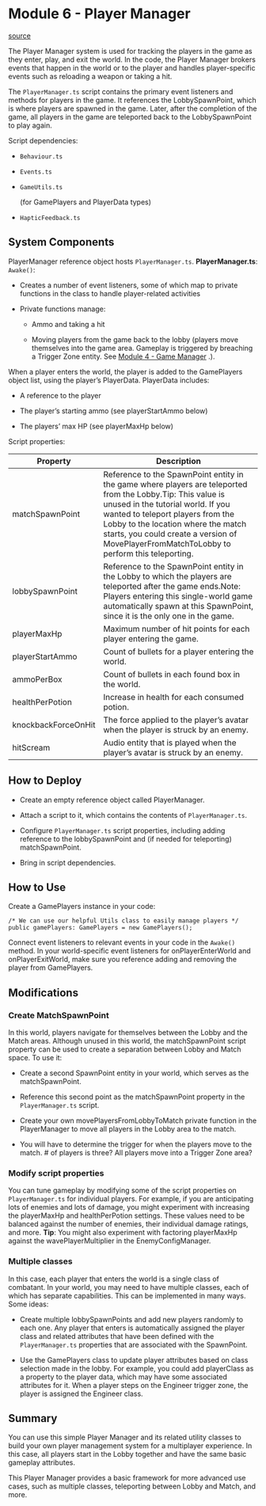 # Module 6 - Player Manager

[source](https://developers.meta.com/horizon-worlds/learn/documentation/tutorial-worlds/chop-n-pop-sample-world/module-6-player-manager)

The Player Manager system is used for tracking the players in the game as they enter, play, and exit the world. In the code, the Player Manager brokers events that happen in the world or to the player and handles player-specific events such as reloading a weapon or taking a hit.

The `PlayerManager.ts` script contains the primary event listeners and methods for players in the game. It references the LobbySpawnPoint, which is where players are spawned in the game. Later, after the completion of the game, all players in the game are teleported back to the LobbySpawnPoint to play again.

Script dependencies:

*   `Behaviour.ts`

*   `Events.ts`

*   `GameUtils.ts`
    
     (for GamePlayers and PlayerData types)

*   `HapticFeedback.ts`

## System Components

PlayerManager reference object hosts `PlayerManager.ts`. **PlayerManager.ts**: `Awake()`:

*   Creates a number of event listeners, some of which map to private functions in the class to handle player-related activities

*   Private functions manage:
    
    *   Ammo and taking a hit
    
    *   Moving players from the game back to the lobby (players move themselves into the game area. Gameplay is triggered by breaching a Trigger Zone entity. See [Module 4 - Game Manager](/horizon-worlds/learn/documentation/tutorial-worlds/chop-n-pop-sample-world/module-4-game-manager) .).

When a player enters the world, the player is added to the GamePlayers object list, using the player’s PlayerData. PlayerData includes:

*   A reference to the player

*   The player’s starting ammo (see playerStartAmmo below)

*   The players’ max HP (see playerMaxHp below)

Script properties:

| Property | Description |
| --- | --- |
| matchSpawnPoint | Reference to the SpawnPoint entity in the game where players are teleported from the Lobby.Tip: This value is unused in the tutorial world. If you wanted to teleport players from the Lobby to the location where the match starts, you could create a version of MovePlayerFromMatchToLobby to perform this teleporting. |
| lobbySpawnPoint | Reference to the SpawnPoint entity in the Lobby to which the players are teleported after the game ends.Note: Players entering this single-world game automatically spawn at this SpawnPoint, since it is the only one in the game. |
| playerMaxHp | Maximum number of hit points for each player entering the game. |
| playerStartAmmo | Count of bullets for a player entering the world. |
| ammoPerBox | Count of bullets in each found box in the world. |
| healthPerPotion | Increase in health for each consumed potion. |
| knockbackForceOnHit | The force applied to the player’s avatar when the player is struck by an enemy. |
| hitScream | Audio entity that is played when the player’s avatar is struck by an enemy. |

## How to Deploy

*   Create an empty reference object called PlayerManager.

*   Attach a script to it, which contains the contents of `PlayerManager.ts`.

*   Configure `PlayerManager.ts` script properties, including adding reference to the lobbySpawnPoint and (if needed for teleporting) matchSpawnPoint.

*   Bring in script dependencies.

## How to Use

Create a GamePlayers instance in your code:

```
/* We can use our helpful Utils class to easily manage players */
public gamePlayers: GamePlayers = new GamePlayers();
```

Connect event listeners to relevant events in your code in the `Awake()` method. In your world-specific event listeners for onPlayerEnterWorld and onPlayerExitWorld, make sure you reference adding and removing the player from GamePlayers.

## Modifications

### Create MatchSpawnPoint

In this world, players navigate for themselves between the Lobby and the Match areas. Although unused in this world, the matchSpawnPoint script property can be used to create a separation between Lobby and Match space. To use it:

*   Create a second SpawnPoint entity in your world, which serves as the matchSpawnPoint.

*   Reference this second point as the matchSpawnPoint property in the `PlayerManager.ts` script.

*   Create your own movePlayersFromLobbyToMatch private function in the PlayerManager to move all players in the Lobby area to the match.

*   You will have to determine the trigger for when the players move to the match. # of players is three? All players move into a Trigger Zone area?

### Modify script properties

You can tune gameplay by modifying some of the script properties on `PlayerManager.ts` for individual players. For example, if you are anticipating lots of enemies and lots of damage, you might experiment with increasing the playerMaxHp and healthPerPotion settings. These values need to be balanced against the number of enemies, their individual damage ratings, and more. **Tip**: You might also experiment with factoring playerMaxHp against the wavePlayerMultiplier in the EnemyConfigManager.

### Multiple classes

In this case, each player that enters the world is a single class of combatant. In your world, you may need to have multiple classes, each of which has separate capabilities. This can be implemented in many ways. Some ideas:

*   Create multiple lobbySpawnPoints and add new players randomly to each one. Any player that enters is automatically assigned the player class and related attributes that have been defined with the `PlayerManager.ts` properties that are associated with the SpawnPoint.

*   Use the GamePlayers class to update player attributes based on class selection made in the lobby. For example, you could add playerClass as a property to the player data, which may have some associated attributes for it. When a player steps on the Engineer trigger zone, the player is assigned the Engineer class.

## Summary

You can use this simple Player Manager and its related utility classes to build your own player management system for a multiplayer experience. In this case, all players start in the Lobby together and have the same basic gameplay attributes.

This Player Manager provides a basic framework for more advanced use cases, such as multiple classes, teleporting between Lobby and Match, and more.

 

 

 

 

 

 

 

 

 

 

 

 

 

 

 

 

 

 

 

 

 

 

 

 

 

 

 

 

 

 

 

 

 

 

 

 

 

 

 

 

 

 

 

 

 

 

 

 